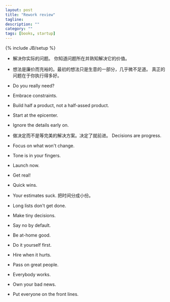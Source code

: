 ```yaml
---
layout: post
title: "Rework review"
tagline: 
description: ""
category: ""
tags: [books, startup]
---
```

{% include JB/setup %}

* 解决你实际的问题。 你知道问题所在并熟知解决它的价值。

* 想法是廉价而充裕的。最初的想法只是生意的一部分，几乎微不足道。
真正的问题在于你执行得多好。

* Do you really need?

* Embrace constraints.

* Build half a product, not a half-assed product.

* Start at the epicenter.

* Ignore the details early on.

* 做决定而不是等完美的解决方案。决定了就前进。 Decisions are progress.

* Focus on what won't change.

* Tone is in your fingers.

* Launch now.

* Get real!

* Quick wins.

* Your estimates suck. 把时间分成小份。

* Long lists don't get done.

* Make tiny decisions.

* Say no by default.

* Be at-home good.

* Do it yourself first.

* Hire when it hurts.

* Pass on great people.

* Everybody works.

* Own your bad news.

* Put everyone on the front lines.

